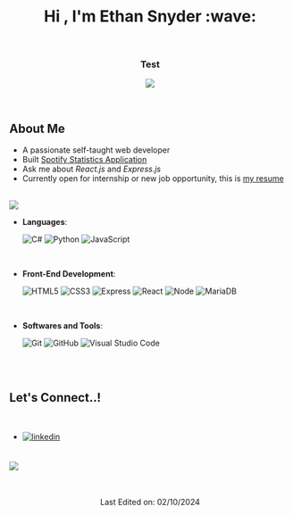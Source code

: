 <h1 align="center"><b>Hi , I'm Ethan Snyder </b> :wave: </h1>
<br>

<h3 align="center">Test </h3>

<p align="center">
<a href="https://github.com/DenverCoder1/readme-typing-svg"><img src="https://readme-typing-svg.herokuapp.com?font=Time+New+Roman&color=cyan&size=25&center=true&vCenter=true&width=600&height=100&lines=Ethan+Snyder;++;Self-Taught+Front- 
	End+Developer,;Computer+Science+Student,;Active+Learner/Researcher,..<3"></a>
</p>
<br>
<h2>About Me</h2>

- A passionate self-taught web developer
- Built [Spotify Statistics Application](https://github.com/MorgaseTrakand/spotify-stats-express)
- Ask me about *React.js* and *Express.js*
- Currently open for internship or new job opportunity, this is [my resume](blank)

<br>
<img src="https://user-images.githubusercontent.com/73097560/115834477-dbab4500-a447-11eb-908a-139a6edaec5c.gif">

<br>

<p align="center">

- **Languages**:
  
     ![C#](https://img.shields.io/badge/C%23%20-%23512BD4.svg?logo=C%23&logoColor=white&style=for-the-badge)
     ![Python](https://img.shields.io/badge/Python%20-%2314354C.svg?style=for-the-badge&logo=python&logoColor=white)
     ![JavaScript](https://img.shields.io/badge/JavaScript%20-%23F7DF1E.svg?style=for-the-badge&logo=javascript&logoColor=black)

<br>   
    
- **Front-End Development**:

    ![HTML5](https://img.shields.io/badge/HTML5%20-%23E34F26.svg?style=for-the-badge&logo=html5&logoColor=white)
    ![CSS3](https://img.shields.io/badge/CSS%20-%231572B6.svg?style=for-the-badge&logo=css3&logoColor=white)
    ![Express](https://img.shields.io/badge/Express-000000?logo=express&logoColor=white&style=for-the-badge)
    ![React](https://img.shields.io/badge/React-%2361DAFB?logo=react&logoColor=white&style=for-the-badge)
    ![Node](https://img.shields.io/badge/Node.js-%23339933?logo=node.js&logoColor=white&style=for-the-badge)
    ![MariaDB](https://img.shields.io/badge/MariaDB-%23003545?logo=mariadb&logoColor=white&style=for-the-badge)
    
<br>

- **Softwares and Tools**:

    ![Git](https://img.shields.io/badge/git-%23F05033.svg?style=for-the-badge&logo=git&logoColor=white)
    ![GitHub](https://img.shields.io/badge/github-%23121011.svg?style=for-the-badge&logo=github&logoColor=white)
    ![Visual Studio Code](https://img.shields.io/badge/Visual%20Studio%20Code-0078d7.svg?style=for-the-badge&logo=visual-studio-code&logoColor=white)
  
</p>

<br><br>


## <b> Let's Connect..!</b>
<br>
<div align='left'>

<ul>

<li>
<a href="[https://www.linkedin.com/in/ethan-snyder30/]" target="_blank">
<img src="https://img.shields.io/badge/linkedin: Ethan Snyder-%2300acee.svg?color=405DE6&style=for-the-badge&logo=linkedin&logoColor=white" alt=linkedin style="margin-bottom: 5px;"/>
</a>
</li>

	
</ul>
</div>

<br>
<img src="https://user-images.githubusercontent.com/73097560/115834477-dbab4500-a447-11eb-908a-139a6edaec5c.gif">
<br>
<br>
<br>

<div align='center'>

Last Edited on: 02/10/2024

